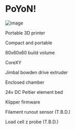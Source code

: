 # PoYoN!
![image](https://github.com/Nekozombie666/PoYoN/assets/54419831/995cb84b-c61b-4fc5-acd1-09ad67e21b09)

Portable 3D printer

Compact and portable

60x60x60 build volume

CoreXY

Jimbal bowden drive extruder

Enclosed chamber

24v DC Peltier element bed

Klipper firmware

Filament runout sensor (T.B.D.)

Load cell z probe (T.B.D.)
